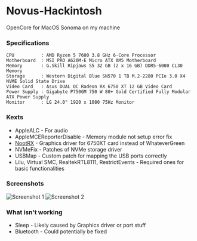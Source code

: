 # Novus-Hackintosh
OpenCore for MacOS Sonoma on my machine

### Specifications
```
CPU          : AMD Ryzen 5 7600 3.8 GHz 6-Core Processor
Motherboard  : MSI PRO A620M-E Micro ATX AM5 Motherboard
Memory       : G.Skill Ripjaws S5 32 GB (2 x 16 GB) DDR5-6000 CL30 Memory
Storage      : Western Digital Blue SN570 1 TB M.2-2280 PCIe 3.0 X4 NVME Solid State Drive
Video Card   : Asus DUAL OC Radeon RX 6750 XT 12 GB Video Card
Power Supply : Gigabyte P750GM 750 W 80+ Gold Certified Fully Modular ATX Power Supply
Monitor      : LG 24.0" 1920 x 1080 75Hz Monitor
```

### Kexts
- AppleALC - For audio<br>
- AppleMCEReporterDisable - Memory module not setup error fix<br>
- [NootRX](https://github.com/ChefKissInc/NootRX) - Graphics driver for 6750XT card instead of WhateverGreen<br>
- NVMeFix - Patches of NVMe storage driver<br>
- USBMap - Custom patch for mapping the USB ports correctly<br>
- Lilu, Virtual SMC, RealtekRTL8111, RestrictEvents - Required ones for basic functionalities<br>

### Screenshots
![Screenshot 1](/Screenshots/ss_1.png)
![Screenshot 2](/Screenshots/ss_2.png)

### What isn't working
- Sleep - Likely caused by Graphics driver or port stuff
- Bluetooth - Could potentially be fixed